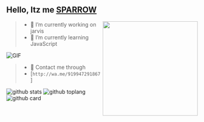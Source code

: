 ## Hello, Itz me [SPARROW](https://wa.me/919947291867)
 
<img align="right" height="250px" src="https://user-images.githubusercontent.com/82576855/125450821-ad466634-c6af-40f3-9a63-9c144852ae2b.jpg" />


>- 🧧 I’m currently working on jarvis
>- 🧧 I’m currently learning JavaScript

<img align="center" fit="fill" alt="GIF" src="https://media.giphy.com/media/836HiJc7pgzy8iNXCn/giphy.gif" />


>- 📲 Contact me through
>- [`http://wa.me/919947291867`]


![github stats](https://github-readme-stats.vercel.app/api?username=sparroo&show_icons=true&theme=radical)
![github toplang](https://github-readme-stats.vercel.app/api/top-langs/?username=sparroo&layout=compact&theme=nightowl)
![github card](https://github-readme-stats.vercel.app/api/pin/?username=sparroo&repo=jarvis&theme=dark)

